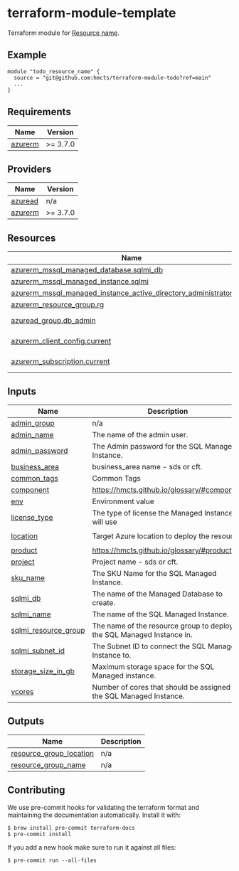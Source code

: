 # terraform-module-template

<!-- TODO fill in resource name in link to product documentation -->
Terraform module for [Resource name](https://example.com).

## Example

<!-- todo update module name -->
```hcl
module "todo_resource_name" {
  source = "git@github.com:hmcts/terraform-module-todo?ref=main"
  ...
}

```

<!-- BEGIN_TF_DOCS -->
## Requirements

| Name | Version |
|------|---------|
| <a name="requirement_azurerm"></a> [azurerm](#requirement\_azurerm) | >= 3.7.0 |

## Providers

| Name | Version |
|------|---------|
| <a name="provider_azuread"></a> [azuread](#provider\_azuread) | n/a |
| <a name="provider_azurerm"></a> [azurerm](#provider\_azurerm) | >= 3.7.0 |

## Resources

| Name | Type |
|------|------|
| [azurerm_mssql_managed_database.sqlmi_db](https://registry.terraform.io/providers/hashicorp/azurerm/latest/docs/resources/mssql_managed_database) | resource |
| [azurerm_mssql_managed_instance.sqlmi](https://registry.terraform.io/providers/hashicorp/azurerm/latest/docs/resources/mssql_managed_instance) | resource |
| [azurerm_mssql_managed_instance_active_directory_administrator.sqlmi](https://registry.terraform.io/providers/hashicorp/azurerm/latest/docs/resources/mssql_managed_instance_active_directory_administrator) | resource |
| [azurerm_resource_group.rg](https://registry.terraform.io/providers/hashicorp/azurerm/latest/docs/resources/resource_group) | resource |
| [azuread_group.db_admin](https://registry.terraform.io/providers/hashicorp/azuread/latest/docs/data-sources/group) | data source |
| [azurerm_client_config.current](https://registry.terraform.io/providers/hashicorp/azurerm/latest/docs/data-sources/client_config) | data source |
| [azurerm_subscription.current](https://registry.terraform.io/providers/hashicorp/azurerm/latest/docs/data-sources/subscription) | data source |

## Inputs

| Name | Description | Type | Default | Required |
|------|-------------|------|---------|:--------:|
| <a name="input_admin_group"></a> [admin\_group](#input\_admin\_group) | n/a | `string` | n/a | yes |
| <a name="input_admin_name"></a> [admin\_name](#input\_admin\_name) | The name of the admin user. | `string` | `"VMAdmin"` | no |
| <a name="input_admin_password"></a> [admin\_password](#input\_admin\_password) | The Admin password for the SQL Managed Instance. | `string` | n/a | yes |
| <a name="input_business_area"></a> [business\_area](#input\_business\_area) | business\_area name - sds or cft. | `any` | n/a | yes |
| <a name="input_common_tags"></a> [common\_tags](#input\_common\_tags) | Common Tags | `map(string)` | `null` | no |
| <a name="input_component"></a> [component](#input\_component) | https://hmcts.github.io/glossary/#component | `string` | n/a | yes |
| <a name="input_env"></a> [env](#input\_env) | Environment value | `string` | n/a | yes |
| <a name="input_license_type"></a> [license\_type](#input\_license\_type) | The type of license the Managed Instance will use | `string` | n/a | yes |
| <a name="input_location"></a> [location](#input\_location) | Target Azure location to deploy the resource | `string` | `"UK South"` | no |
| <a name="input_product"></a> [product](#input\_product) | https://hmcts.github.io/glossary/#product | `string` | n/a | yes |
| <a name="input_project"></a> [project](#input\_project) | Project name - sds or cft. | `any` | n/a | yes |
| <a name="input_sku_name"></a> [sku\_name](#input\_sku\_name) | The SKU Name for the SQL Managed Instance. | `string` | n/a | yes |
| <a name="input_sqlmi_db"></a> [sqlmi\_db](#input\_sqlmi\_db) | The name of the Managed Database to create. | `string` | n/a | yes |
| <a name="input_sqlmi_name"></a> [sqlmi\_name](#input\_sqlmi\_name) | The name of the SQL Managed Instance. | `string` | n/a | yes |
| <a name="input_sqlmi_resource_group"></a> [sqlmi\_resource\_group](#input\_sqlmi\_resource\_group) | The name of the resource group to deploy the SQL Managed Instance in. | `string` | n/a | yes |
| <a name="input_sqlmi_subnet_id"></a> [sqlmi\_subnet\_id](#input\_sqlmi\_subnet\_id) | The Subnet ID to connect the SQL Managed Instance to. | `string` | n/a | yes |
| <a name="input_storage_size_in_gb"></a> [storage\_size\_in\_gb](#input\_storage\_size\_in\_gb) | Maximum storage space for the SQL Managed instance. | `number` | n/a | yes |
| <a name="input_vcores"></a> [vcores](#input\_vcores) | Number of cores that should be assigned to the SQL Managed Instance. | `number` | n/a | yes |

## Outputs

| Name | Description |
|------|-------------|
| <a name="output_resource_group_location"></a> [resource\_group\_location](#output\_resource\_group\_location) | n/a |
| <a name="output_resource_group_name"></a> [resource\_group\_name](#output\_resource\_group\_name) | n/a |
<!-- END_TF_DOCS -->

## Contributing

We use pre-commit hooks for validating the terraform format and maintaining the documentation automatically.
Install it with:

```shell
$ brew install pre-commit terraform-docs
$ pre-commit install
```

If you add a new hook make sure to run it against all files:
```shell
$ pre-commit run --all-files
```
